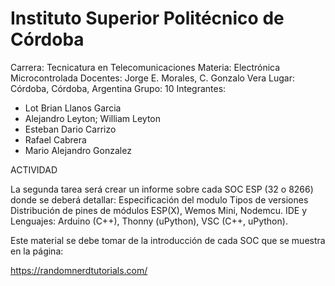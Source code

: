 # Instituto Superior Politécnico de Córdoba

Carrera: Tecnicatura en Telecomunicaciones
Materia: Electrónica Microcontrolada
Docentes: Jorge E. Morales, C. Gonzalo Vera
Lugar: Córdoba, Córdoba, Argentina
Grupo: 10
Integrantes: 
* Lot Brian Llanos Garcia
* Alejandro Leyton; William Leyton 
* Esteban Dario Carrizo
* Rafael Cabrera 
* Mario Alejandro Gonzalez


ACTIVIDAD

La segunda tarea será crear un informe sobre cada SOC ESP (32 o 8266) donde se deberá detallar: Especificación del modulo Tipos de versiones Distribución de pines de módulos ESP(X), Wemos Mini, Nodemcu. IDE y Lenguajes: Arduino (C++), Thonny (uPython), VSC (C++, uPython).

Este material se debe tomar de la introducción de cada SOC que se muestra en la página:

https://randomnerdtutorials.com/

